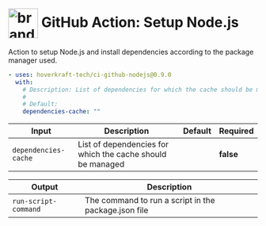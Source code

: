 <!-- start title -->

# <img src=".github/ghadocs/branding.svg" width="60px" align="center" alt="branding<icon:settings color:gray-dark>" /> GitHub Action: Setup Node.js

<!-- end title -->
<!-- start description -->

Action to setup Node.js and install dependencies according to the package manager used.

<!-- end description -->
<!-- start contents -->
<!-- end contents -->
<!-- start usage -->

```yaml
- uses: hoverkraft-tech/ci-github-nodejs@0.9.0
  with:
    # Description: List of dependencies for which the cache should be managed
    #
    # Default:
    dependencies-cache: ""
```

<!-- end usage -->
<!-- start inputs -->

| **Input**                       | **Description**                                            | **Default** | **Required** |
| ------------------------------- | ---------------------------------------------------------- | ----------- | ------------ |
| <code>dependencies-cache</code> | List of dependencies for which the cache should be managed |             | **false**    |

<!-- end inputs -->
<!-- start outputs -->

| **Output**                      | **Description**                                      |
| ------------------------------- | ---------------------------------------------------- |
| <code>run-script-command</code> | The command to run a script in the package.json file |

<!-- end outputs -->
<!-- start [.github/ghadocs/examples/] -->
<!-- end [.github/ghadocs/examples/] -->
